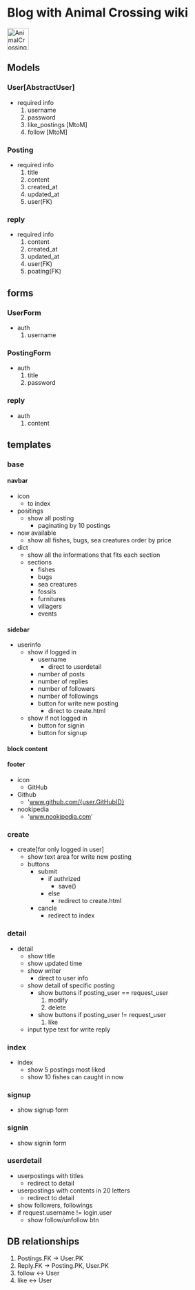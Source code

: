 # Blog with Animal Crossing wiki

<img src="https://blog.kakaocdn.net/dn/6Yr5Z/btqCymfM6RQ/bqyCiPRsnRClX3bN7TymK0/img.png" width="50px" height="50px" title="AnimalCrossing_Logo"/>

## Models

### User[AbstractUser]
- required info
    1. username
    2. password
    3. like_postings [MtoM]
    4. follow [MtoM]
### Posting
- required info
    1. title
    2. content
    3. created_at
    4. updated_at
    5. user(FK)
### reply
- required info
    1. content
    2. created_at
    3. updated_at
    4. user(FK)
    5. poating(FK)
## forms

### UserForm
- auth
    1. username
### PostingForm
- auth
    1. title
    2. password
### reply
- auth
    1. content

## templates

### base
#### navbar
- icon 
    - to index
- positings
    - show all posting
        - paginating by 10 postings
- now available
    - show all fishes, bugs, sea creatures order by price
- dict
    - show all the informations that fits each section
    - sections
        - fishes
        - bugs
        - sea creatures
        - fossils
        - furnitures
        - villagers
        - events

#### sidebar
- userinfo
    - show if logged in
        - username
            - direct to userdetail
        - number of posts
        - number of replies
        - number of followers
        - number of followings
        - button for write new posting
            - direct to create.html
    - show if not logged in
        - button for signin
        - button for signup
#### block content

#### footer
- icon
    - GitHub
- Github
    - 'www.github.com/{user.GitHubID}
- nookipedia
    - 'www.nookipedia.com'

### create
- create[for only logged in user]
    - show text area for write new posting
    - buttons
        - submit
            - if authrized
                - save()
            - else
                - redirect to create.html
        - cancle
            - redirect to index

### detail
- detail
    - show title
    - show updated time
    - show writer
        - direct to user info
    - show detail of specific posting
        - show buttons if posting_user == request_user
            1. modify
            2. delete
        - show buttons if posting_user != request_user
            1. like
    - input type text for write reply

### index
- index
    - show 5 postings most liked
    - show 10 fishes can caught in now

### signup
- show signup form

### signin
- show signin form

### userdetail
- userpostings with titles
    - redirect to detail
- userpostings with contents in 20 letters
    - redirect to detail
- show followers, followings
- if request.username != login.user
    - show follow/unfollow btn


## DB relationships

1. Postings.FK -> User.PK
2. Reply.FK -> Posting.PK, User.PK
3. follow <-> User
4. like <-> User
